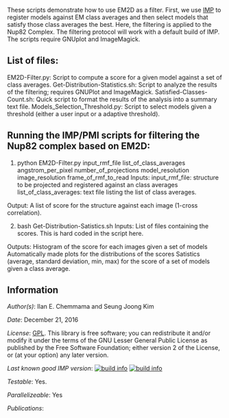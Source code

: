 These scripts demonstrate how to use EM2D as a filter. 
First, we use [IMP](http://integrativemodeling.org) to register models against EM class averages and then select models that satisfy those class averages the best.
Here, the filtering is applied to the Nup82 Complex.
The filtering protocol will work with a default build of IMP. The scripts require GNUplot and ImageMagick.
## List of files:
EM2D-Filter.py: Script to compute a score for a given model against a set of class averages.
Get-Distribution-Statistics.sh: Script to analyze the results of the filtering; requires GNUPlot and ImageMagick.
Satisfied-Classes-Count.sh: Quick script to format the results of the analysis into a summary text file.
Models_Selection_Threshold.py: Script to select models given a threshold (either a user input or a adaptive threshold).

## Running the IMP/PMI scripts for filtering the Nup82 complex based on EM2D:
1) python EM2D-Filter.py input_rmf_file list_of_class_averages angstrom_per_pixel number_of_projections model_resolution image_resolution frame_of_rmf_to_read
Inputs:   input_rmf_file: structure to be projected and registered against an class averages
          list_of_class_averages: text file listing the list of class averages.

Output:   A list of score for the structure against each image (1-cross correlation). 

2) bash Get-Distribution-Satistics.sh
Inputs:   List of files containing the scores. This is hard coded in the script here. 

Outputs:   Histogram of the score for each images given a set of models 
           Automatically made plots for the distributions of the scores
           Satistics (average, standard deviation, min, max) for the score of a set of models given a class average.

## Information

_Author(s)_: Ilan E. Chemmama and Seung Joong Kim

_Date_: December 21, 2016

_License_: [GPL](http://www.gnu.org/licenses/old-licenses/lgpl-2.1.html).
This library is free software; you can redistribute it and/or
modify it under the terms of the GNU Lesser General Public
License as published by the Free Software Foundation; either
version 2 of the License, or (at your option) any later version.

_Last known good IMP version_: [![build info](https://integrativemodeling.org/systems/?sysstat=6&branch=master)](http://integrativemodeling.org/systems/) [![build info](https://integrativemodeling.org/systems/?sysstat=6&branch=develop)](http://integrativemodeling.org/systems/)

_Testable_: Yes.

_Parallelizeable_: Yes

_Publications_:
